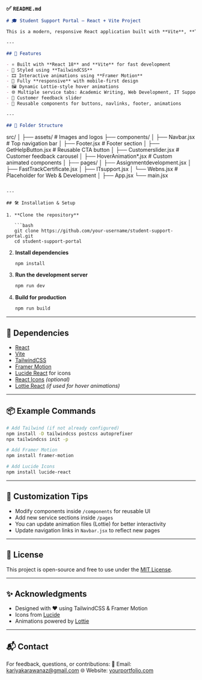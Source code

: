 
### ✅ `README.md`

```markdown
# 🎓 Student Support Portal – React + Vite Project

This is a modern, responsive React application built with **Vite**, **TailwindCSS**, and **Framer Motion**. It provides academic services like assignment help, fast-track certifications, IT support, and more, with a clean, animated UI.

---

## 🚀 Features

- ⚛️ Built with **React 18** and **Vite** for fast development
- 🎨 Styled using **TailwindCSS**
- 🎞️ Interactive animations using **Framer Motion**
- 📱 Fully **responsive** with mobile-first design
- 🖼️ Dynamic Lottie-style hover animations
- 🌐 Multiple service tabs: Academic Writing, Web Development, IT Support, Fast-Track Certificates
- 💬 Customer feedback slider
- 🧠 Reusable components for buttons, navlinks, footer, animations

---

## 🧱 Folder Structure

```

src/
│
├── assets/                     # Images and logos
├── components/
│   ├── Navbar.jsx              # Top navigation bar
│   ├── Footer.jsx              # Footer section
│   ├── GetHelpButton.jsx       # Reusable CTA button
│   ├── Customerslider.jsx      # Customer feedback carousel
│   ├── HoverAnimation\*.jsx     # Custom animated components
│
├── pages/
│   ├── Assignmentdevelopment.jsx
│   ├── FastTrackCertificate.jsx
│   ├── ITsupport.jsx
│   └── Webns.jsx               # Placeholder for Web & Development
│
├── App.jsx
└── main.jsx

````

---

## 🛠️ Installation & Setup

1. **Clone the repository**

   ```bash
   git clone https://github.com/your-username/student-support-portal.git
   cd student-support-portal
````

2. **Install dependencies**

   ```bash
   npm install
   ```

3. **Run the development server**

   ```bash
   npm run dev
   ```

4. **Build for production**

   ```bash
   npm run build
   ```

---

## 🔌 Dependencies

* [React](https://reactjs.org/)
* [Vite](https://vitejs.dev/)
* [TailwindCSS](https://tailwindcss.com/)
* [Framer Motion](https://www.framer.com/motion/)
* [Lucide React](https://lucide.dev/) for icons
* [React Icons](https://react-icons.github.io/react-icons/) *(optional)*
* [Lottie React](https://www.npmjs.com/package/lottie-react) *(if used for hover animations)*

---

## 📦 Example Commands

```bash
# Add Tailwind (if not already configured)
npm install -D tailwindcss postcss autoprefixer
npx tailwindcss init -p

# Add Framer Motion
npm install framer-motion

# Add Lucide Icons
npm install lucide-react
```

---

## 🧪 Customization Tips

* Modify components inside `/components` for reusable UI
* Add new service sections inside `/pages`
* You can update animation files (Lottie) for better interactivity
* Update navigation links in `Navbar.jsx` to reflect new pages

---

## 📄 License

This project is open-source and free to use under the [MIT License](LICENSE).

---

## ✨ Acknowledgments

* Designed with ❤️ using TailwindCSS & Framer Motion
* Icons from [Lucide](https://lucide.dev/)
* Animations powered by [Lottie](https://lottiefiles.com/)

---

## 📬 Contact

For feedback, questions, or contributions:
📧 Email: [kariyakarawanaz@gmail.com](mailto:kariyakarawanaz@gmail.com)
🌐 Website: [yourportfolio.com](https://yourportfolio.com)